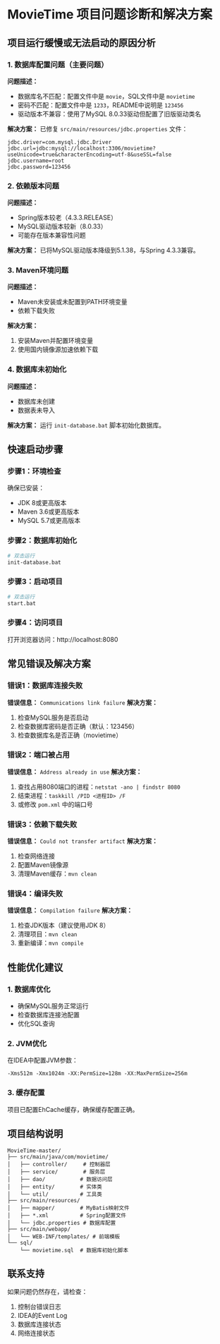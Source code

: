 # MovieTime 项目问题诊断和解决方案

## 项目运行缓慢或无法启动的原因分析

### 1. 数据库配置问题（主要问题）

**问题描述：**
- 数据库名不匹配：配置文件中是 `movie`，SQL文件中是 `movietime`
- 密码不匹配：配置文件中是 `1233`，README中说明是 `123456`
- 驱动版本不兼容：使用了MySQL 8.0.33驱动但配置了旧版驱动类名

**解决方案：**
已修复 `src/main/resources/jdbc.properties` 文件：
```properties
jdbc.driver=com.mysql.jdbc.Driver
jdbc.url=jdbc:mysql://localhost:3306/movietime?useUnicode=true&characterEncoding=utf-8&useSSL=false
jdbc.username=root
jdbc.password=123456
```

### 2. 依赖版本问题

**问题描述：**
- Spring版本较老（4.3.3.RELEASE）
- MySQL驱动版本较新（8.0.33）
- 可能存在版本兼容性问题

**解决方案：**
已将MySQL驱动版本降级到5.1.38，与Spring 4.3.3兼容。

### 3. Maven环境问题

**问题描述：**
- Maven未安装或未配置到PATH环境变量
- 依赖下载失败

**解决方案：**
1. 安装Maven并配置环境变量
2. 使用国内镜像源加速依赖下载

### 4. 数据库未初始化

**问题描述：**
- 数据库未创建
- 数据表未导入

**解决方案：**
运行 `init-database.bat` 脚本初始化数据库。

## 快速启动步骤

### 步骤1：环境检查
确保已安装：
- JDK 8或更高版本
- Maven 3.6或更高版本
- MySQL 5.7或更高版本

### 步骤2：数据库初始化
```bash
# 双击运行
init-database.bat
```

### 步骤3：启动项目
```bash
# 双击运行
start.bat
```

### 步骤4：访问项目
打开浏览器访问：http://localhost:8080

## 常见错误及解决方案

### 错误1：数据库连接失败
**错误信息：** `Communications link failure`
**解决方案：**
1. 检查MySQL服务是否启动
2. 检查数据库密码是否正确（默认：123456）
3. 检查数据库名是否正确（movietime）

### 错误2：端口被占用
**错误信息：** `Address already in use`
**解决方案：**
1. 查找占用8080端口的进程：`netstat -ano | findstr 8080`
2. 结束进程：`taskkill /PID <进程ID> /F`
3. 或修改 `pom.xml` 中的端口号

### 错误3：依赖下载失败
**错误信息：** `Could not transfer artifact`
**解决方案：**
1. 检查网络连接
2. 配置Maven镜像源
3. 清理Maven缓存：`mvn clean`

### 错误4：编译失败
**错误信息：** `Compilation failure`
**解决方案：**
1. 检查JDK版本（建议使用JDK 8）
2. 清理项目：`mvn clean`
3. 重新编译：`mvn compile`

## 性能优化建议

### 1. 数据库优化
- 确保MySQL服务正常运行
- 检查数据库连接池配置
- 优化SQL查询

### 2. JVM优化
在IDEA中配置JVM参数：
```
-Xms512m -Xmx1024m -XX:PermSize=128m -XX:MaxPermSize=256m
```

### 3. 缓存配置
项目已配置EhCache缓存，确保缓存配置正确。

## 项目结构说明

```
MovieTime-master/
├── src/main/java/com/movietime/
│   ├── controller/     # 控制器层
│   ├── service/        # 服务层
│   ├── dao/           # 数据访问层
│   ├── entity/        # 实体类
│   └── util/          # 工具类
├── src/main/resources/
│   ├── mapper/        # MyBatis映射文件
│   ├── *.xml          # Spring配置文件
│   └── jdbc.properties # 数据库配置
├── src/main/webapp/
│   └── WEB-INF/templates/ # 前端模板
└── sql/
    └── movietime.sql  # 数据库初始化脚本
```

## 联系支持

如果问题仍然存在，请检查：
1. 控制台错误日志
2. IDEA的Event Log
3. 数据库连接状态
4. 网络连接状态 